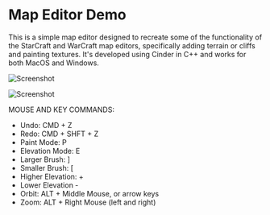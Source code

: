 Map Editor Demo
====

This is a simple map editor designed to recreate some of the functionality of the StarCraft and WarCraft map editors, specifically adding terrain or cliffs and painting textures.  It's developed using Cinder in C++ and works for both MacOS and Windows.
 
![Screenshot](https://raw.github.com/patricklynch/MapEditor/master/screenshot_00.png)

![Screenshot](https://raw.github.com/patricklynch/MapEditor/master/screenshot_01.png)

MOUSE AND KEY COMMANDS:
- Undo: CMD + Z
- Redo: CMD + SHFT + Z
- Paint Mode: P
- Elevation Mode: E
- Larger Brush: ]
- Smaller Brush: [
- Higher Elevation: +
- Lower Elevation -
- Orbit: ALT + Middle Mouse, or arrow keys
- Zoom: ALT + Right Mouse (left and right)
